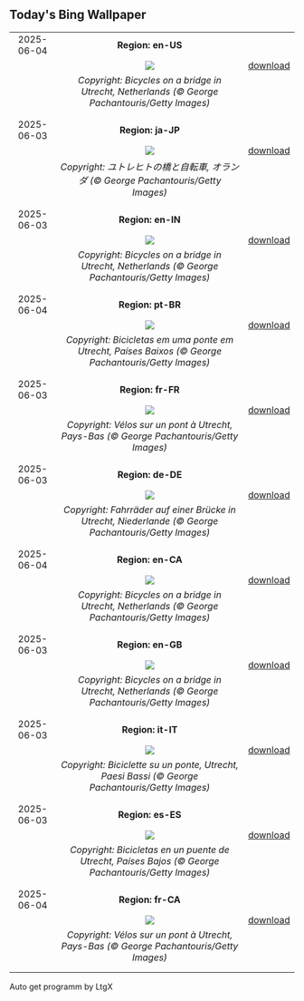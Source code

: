## Today's Bing Wallpaper
|      |      |      |
| :----: | :----: | :----: |
|2025-06-04|**Region: en-US**||
||![](https://www.bing.com/th?id=OHR.BicyclesUtrecht_EN-US8449213938_UHD.jpg&pid=hp&w=1152&h=648&rs=1&c=4)| [download](https://www.bing.com/th?id=OHR.BicyclesUtrecht_EN-US8449213938_UHD.jpg)|
||*Copyright: Bicycles on a bridge in Utrecht, Netherlands (© George Pachantouris/Getty Images)*
||
|||
|2025-06-03|**Region: ja-JP**||
||![](https://www.bing.com/th?id=OHR.BicyclesUtrecht_JA-JP5412033265_UHD.jpg&pid=hp&w=1152&h=648&rs=1&c=4)| [download](https://www.bing.com/th?id=OHR.BicyclesUtrecht_JA-JP5412033265_UHD.jpg)|
||*Copyright: ユトレヒトの橋と自転車, オランダ (© George Pachantouris/Getty Images)*
||
|||
|2025-06-03|**Region: en-IN**||
||![](https://www.bing.com/th?id=OHR.BicyclesUtrecht_EN-IN7690250347_UHD.jpg&pid=hp&w=1152&h=648&rs=1&c=4)| [download](https://www.bing.com/th?id=OHR.BicyclesUtrecht_EN-IN7690250347_UHD.jpg)|
||*Copyright: Bicycles on a bridge in Utrecht, Netherlands (© George Pachantouris/Getty Images)*
||
|||
|2025-06-04|**Region: pt-BR**||
||![](https://www.bing.com/th?id=OHR.BicyclesUtrecht_PT-BR9202088294_UHD.jpg&pid=hp&w=1152&h=648&rs=1&c=4)| [download](https://www.bing.com/th?id=OHR.BicyclesUtrecht_PT-BR9202088294_UHD.jpg)|
||*Copyright: Bicicletas em uma ponte em Utrecht, Países Baixos (© George Pachantouris/Getty Images)*
||
|||
|2025-06-03|**Region: fr-FR**||
||![](https://www.bing.com/th?id=OHR.BicyclesUtrecht_FR-FR5996200127_UHD.jpg&pid=hp&w=1152&h=648&rs=1&c=4)| [download](https://www.bing.com/th?id=OHR.BicyclesUtrecht_FR-FR5996200127_UHD.jpg)|
||*Copyright: Vélos sur un pont à Utrecht, Pays-Bas (© George Pachantouris/Getty Images)*
||
|||
|2025-06-03|**Region: de-DE**||
||![](https://www.bing.com/th?id=OHR.BicyclesUtrecht_DE-DE4256517633_UHD.jpg&pid=hp&w=1152&h=648&rs=1&c=4)| [download](https://www.bing.com/th?id=OHR.BicyclesUtrecht_DE-DE4256517633_UHD.jpg)|
||*Copyright: Fahrräder auf einer Brücke in Utrecht, Niederlande (© George Pachantouris/Getty Images)*
||
|||
|2025-06-04|**Region: en-CA**||
||![](https://www.bing.com/th?id=OHR.BicyclesUtrecht_EN-CA8084495077_UHD.jpg&pid=hp&w=1152&h=648&rs=1&c=4)| [download](https://www.bing.com/th?id=OHR.BicyclesUtrecht_EN-CA8084495077_UHD.jpg)|
||*Copyright: Bicycles on a bridge in Utrecht, Netherlands (© George Pachantouris/Getty Images)*
||
|||
|2025-06-03|**Region: en-GB**||
||![](https://www.bing.com/th?id=OHR.BicyclesUtrecht_EN-GB1571923554_UHD.jpg&pid=hp&w=1152&h=648&rs=1&c=4)| [download](https://www.bing.com/th?id=OHR.BicyclesUtrecht_EN-GB1571923554_UHD.jpg)|
||*Copyright: Bicycles on a bridge in Utrecht, Netherlands (© George Pachantouris/Getty Images)*
||
|||
|2025-06-03|**Region: it-IT**||
||![](https://www.bing.com/th?id=OHR.BicyclesUtrecht_IT-IT6327347879_UHD.jpg&pid=hp&w=1152&h=648&rs=1&c=4)| [download](https://www.bing.com/th?id=OHR.BicyclesUtrecht_IT-IT6327347879_UHD.jpg)|
||*Copyright: Biciclette su un ponte, Utrecht, Paesi Bassi (© George Pachantouris/Getty Images)*
||
|||
|2025-06-03|**Region: es-ES**||
||![](https://www.bing.com/th?id=OHR.BicyclesUtrecht_ES-ES6764492032_UHD.jpg&pid=hp&w=1152&h=648&rs=1&c=4)| [download](https://www.bing.com/th?id=OHR.BicyclesUtrecht_ES-ES6764492032_UHD.jpg)|
||*Copyright: Bicicletas en un puente de Utrecht, Países Bajos (© George Pachantouris/Getty Images)*
||
|||
|2025-06-04|**Region: fr-CA**||
||![](https://www.bing.com/th?id=OHR.BicyclesUtrecht_FR-CA5597042150_UHD.jpg&pid=hp&w=1152&h=648&rs=1&c=4)| [download](https://www.bing.com/th?id=OHR.BicyclesUtrecht_FR-CA5597042150_UHD.jpg)|
||*Copyright: Vélos sur un pont à Utrecht, Pays-Bas (© George Pachantouris/Getty Images)*
||
|||

Auto get programm by LtgX
